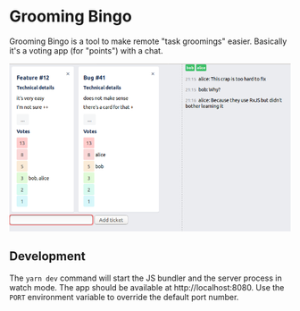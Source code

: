 # Grooming Bingo

Grooming Bingo is a tool to make remote "task groomings" easier. Basically it's a voting app (for "points") with a chat.

<img src="screenshot.png" alt="Screenshot of the user interface">

## Development

The `yarn dev` command will start the JS bundler and the server process in watch mode.
The app should be available at http://localhost:8080.
Use the `PORT` environment variable to override the default port number.
